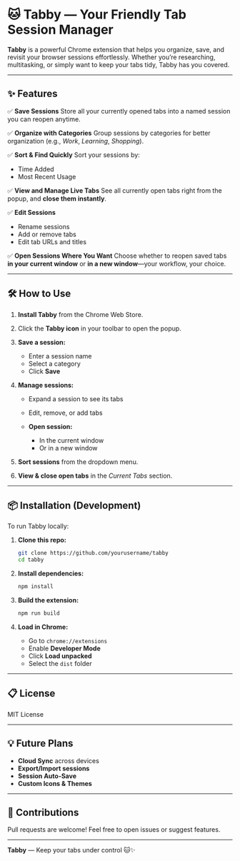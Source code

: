 # 🐱 Tabby — Your Friendly Tab Session Manager

**Tabby** is a powerful Chrome extension that helps you organize, save, and revisit your browser sessions effortlessly.
Whether you’re researching, multitasking, or simply want to keep your tabs tidy, Tabby has you covered.

---

## ✨ Features

✅ **Save Sessions**
Store all your currently opened tabs into a named session you can reopen anytime.

✅ **Organize with Categories**
Group sessions by categories for better organization (e.g., *Work*, *Learning*, *Shopping*).

✅ **Sort & Find Quickly**
Sort your sessions by:

* Time Added
* Most Recent Usage

✅ **View and Manage Live Tabs**
See all currently open tabs right from the popup, and **close them instantly**.

✅ **Edit Sessions**

* Rename sessions
* Add or remove tabs
* Edit tab URLs and titles

✅ **Open Sessions Where You Want**
Choose whether to reopen saved tabs **in your current window** or **in a new window**—your workflow, your choice.

---

## 🛠 How to Use

1. **Install Tabby** from the Chrome Web Store.
2. Click the **Tabby icon** in your toolbar to open the popup.
3. **Save a session:**

   * Enter a session name
   * Select a category
   * Click **Save**
4. **Manage sessions:**

   * Expand a session to see its tabs
   * Edit, remove, or add tabs
   * **Open session:**

     * In the current window
     * Or in a new window
5. **Sort sessions** from the dropdown menu.
6. **View & close open tabs** in the *Current Tabs* section.

---

## 📦 Installation (Development)

To run Tabby locally:

1. **Clone this repo:**

   ```bash
   git clone https://github.com/yourusername/tabby
   cd tabby
   ```

2. **Install dependencies:**

   ```bash
   npm install
   ```

3. **Build the extension:**

   ```bash
   npm run build
   ```

4. **Load in Chrome:**

   * Go to `chrome://extensions`
   * Enable **Developer Mode**
   * Click **Load unpacked**
   * Select the `dist` folder

---

## 📋 License

MIT License

---

## 💡 Future Plans

* **Cloud Sync** across devices
* **Export/Import sessions**
* **Session Auto-Save**
* **Custom Icons & Themes**

---

## 🙌 Contributions

Pull requests are welcome!
Feel free to open issues or suggest features.

---

**Tabby** — Keep your tabs under control 🐱✨

